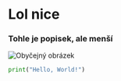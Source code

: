 # Lol nice
### Tohle je popisek, ale menší
![Obyčejný obrázek](https://octodex.github.com/images/yaktocat.png)


```python
print("Hello, World!")
```
